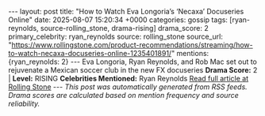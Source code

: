 --- layout: post title: "How to Watch Eva Longoria’s ‘Necaxa’ Docuseries Online" date: 2025-08-07 15:20:34 +0000 categories: gossip tags: [ryan-reynolds, source-rolling_stone, drama-rising] drama_score: 2 primary_celebrity: ryan_reynolds source: rolling_stone source_url: "https://www.rollingstone.com/product-recommendations/streaming/how-to-watch-necaxa-docuseries-online-1235401891/" mentions: {ryan_reynolds: 2} --- Eva Longoria, Ryan Reynolds, and Rob Mac set out to rejuvenate a Mexican soccer club in the new FX docuseries **Drama Score:** 2 | **Level:** RISING **Celebrities Mentioned:** Ryan Reynolds [Read full article at Rolling Stone](https://www.rollingstone.com/product-recommendations/streaming/how-to-watch-necaxa-docuseries-online-1235401891/) --- *This post was automatically generated from RSS feeds. Drama scores are calculated based on mention frequency and source reliability.*